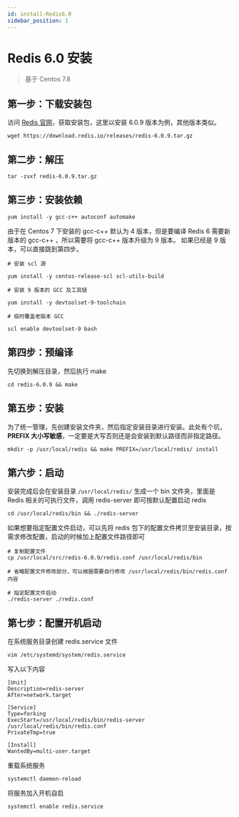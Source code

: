```yaml
---
id: install-Redis6.0
sidebar_position: 1
---
```


# Redis 6.0 安装

> 基于 Centos 7.8

## 第一步：下载安装包

访问 [Redis 官网](https://redis.io/)，获取安装包，这里以安装 6.0.9 版本为例，其他版本类似。

```shell
wget https://download.redis.io/releases/redis-6.0.9.tar.gz
```

## 第二步：解压

```shell
tar -zvxf redis-6.0.9.tar.gz
```

## 第三步：安装依赖

```shell
yum install -y gcc-c++ autoconf automake
```

由于在 Centos 7 下安装的 gcc-c++ 默认为 4 版本，但是要编译 Redis 6 需要新版本的 gcc-c++ ，所以需要将 gcc-c++ 版本升级为 9 版本。
如果已经是 9 版本，可以直接跳到第四步。

```shell
# 安装 scl 源

yum install -y centos-release-scl scl-utils-build

# 安装 9 版本的 GCC 及工具链

yum install -y devtoolset-9-toolchain

# 临时覆盖老版本 GCC

scl enable devtoolset-9 bash

```

## 第四步：预编译

先切换到解压目录，然后执行 make

```shell
cd redis-6.0.9 && make
```

## 第五步：安装

为了统一管理，先创建安装文件夹，然后指定安装目录进行安装。此处有个坑，**PREFIX 大小写敏感**，一定要是大写否则还是会安装到默认路径而非指定路径。

```shell
mkdir -p /usr/local/redis && make PREFIX=/usr/local/redis/ install
```

## 第六步：启动

安装完成后会在安装目录 `/usr/local/redis/` 生成一个 bin 文件夹，里面是 Redis 相关的可执行文件，调用 redis-server 即可按默认配置启动 redis

```shell
cd /usr/local/redis/bin && ./redis-server
```

如果想要指定配置文件启动，可以先将 redis 包下的配置文件拷贝至安装目录，按需求修改配置，启动的时候加上配置文件路径即可

```shell
# 复制配置文件
cp /usr/local/src/redis-6.0.9/redis.conf /usr/local/redis/bin

# 省略配置文件修改部分，可以根据需要自行修改 /usr/local/redis/bin/redis.conf 内容

# 指定配置文件启动
./redis-server ./redis.conf
```

## 第七步：配置开机启动

在系统服务目录创建 redis.service 文件

```shell
vim /etc/systemd/system/redis.service
```

写入以下内容

```shell
[Unit]
Description=redis-server
After=network.target

[Service]
Type=forking
ExecStart=/usr/local/redis/bin/redis-server /usr/local/redis/bin/redis.conf
PrivateTmp=true

[Install]
WantedBy=multi-user.target
```

重载系统服务

```shell
systemctl daemon-reload
```

将服务加入开机自启

```shell
systemctl enable redis.service
```
